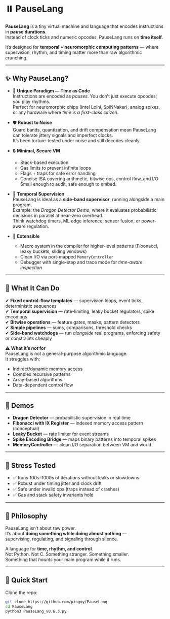 # ⏸️ PauseLang

**PauseLang** is a tiny virtual machine and language that encodes instructions in **pause durations**.  
Instead of clock ticks and numeric opcodes, PauseLang runs on **time itself**.  

It’s designed for **temporal + neuromorphic computing patterns** — where supervision, rhythm, and timing matter more than raw algorithmic crunching.

---

## ✨ Why PauseLang?

- 🥁 **Unique Paradigm — Time as Code**  
  Instructions are encoded as *pauses*. You don’t just execute opcodes; you play rhythms.  
  Perfect for neuromorphic chips (Intel Loihi, SpiNNaker), analog spikes, or any hardware where *time is a first-class citizen*.

- 🛡️ **Robust to Noise**  
  Guard bands, quantization, and drift compensation mean PauseLang can tolerate jittery signals and imperfect clocks.  
  It’s been torture-tested under noise and still decodes cleanly.

- 🔒 **Minimal, Secure VM**  
  - Stack-based execution  
  - Gas limits to prevent infinite loops  
  - Flags + traps for safe error handling  
  - Concise ISA covering arithmetic, bitwise ops, control flow, and I/O  
  Small enough to audit, safe enough to embed.

- 🐉 **Temporal Supervision**  
  PauseLang is ideal as a **side-band supervisor**, running alongside a main program.  
  Example: the *Dragon Detector Demo*, where it evaluates probabilistic decisions in parallel at near-zero overhead.  
  Think watchdog timers, ML edge inference, sensor fusion, or power-aware regulation.

- 🧩 **Extensible**  
  - Macro system in the compiler for higher-level patterns (Fibonacci, leaky buckets, sliding windows)  
  - Clean I/O via port-mapped `MemoryController`  
  - Debugger with single-step and trace mode for *time-aware inspection*

---

## 🧰 What It Can Do

✔ **Fixed control-flow templates** — supervision loops, event ticks, deterministic sequences  
✔ **Temporal supervision** — rate-limiting, leaky bucket regulators, spike encodings  
✔ **Bitwise operations** — feature gates, masks, pattern detectors  
✔ **Simple pipelines** — sums, comparisons, threshold checks  
✔ **Side-band watchdogs** — run *alongside* real programs, enforcing safety or constraints cheaply  

⚠️ **What It’s *not* for**  
PauseLang is not a general-purpose algorithmic language.  
It struggles with:  
- Indirect/dynamic memory access  
- Complex recursive patterns  
- Array-based algorithms  
- Data-dependent control flow  

---

## 🚀 Demos

- **Dragon Detector** — probabilistic supervision in real time  
- **Fibonacci with IX Register** — indexed memory access pattern (conceptual)  
- **Leaky Bucket** — rate limiter for event streams  
- **Spike Encoding Bridge** — maps binary patterns into temporal spikes  
- **MemoryController** — clean I/O separation between VM and world  

---

## 🔬 Stress Tested

- ✅ Runs 100s–1000s of iterations without leaks or slowdowns  
- ✅ Robust under timing jitter and clock drift  
- ✅ Safe under invalid ops (traps instead of crashes)  
- ✅ Gas and stack safety invariants hold  

---

## 📜 Philosophy

PauseLang isn’t about raw power.  
It’s about **doing something while doing almost nothing** —  
supervising, regulating, and signaling through silence.  

A language for **time, rhythm, and control**.  
Not Python. Not C. Something stranger. Something smaller.  
Something that *haunts* your main program while it runs.

---

## 🚀 Quick Start

Clone the repo:

```bash
git clone https://github.com/pinguy/PauseLang
cd PauseLang
python3 PauseLang_v0.6.3.py

